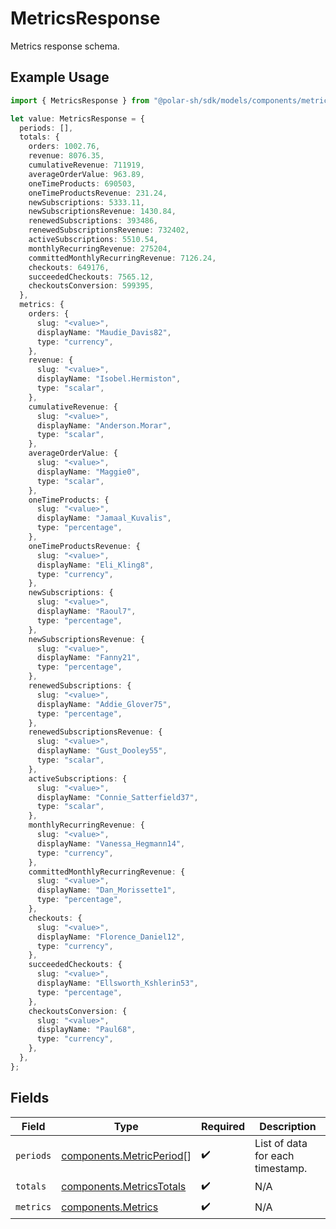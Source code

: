 # MetricsResponse

Metrics response schema.

## Example Usage

```typescript
import { MetricsResponse } from "@polar-sh/sdk/models/components/metricsresponse.js";

let value: MetricsResponse = {
  periods: [],
  totals: {
    orders: 1002.76,
    revenue: 8076.35,
    cumulativeRevenue: 711919,
    averageOrderValue: 963.89,
    oneTimeProducts: 690503,
    oneTimeProductsRevenue: 231.24,
    newSubscriptions: 5333.11,
    newSubscriptionsRevenue: 1430.84,
    renewedSubscriptions: 393486,
    renewedSubscriptionsRevenue: 732402,
    activeSubscriptions: 5510.54,
    monthlyRecurringRevenue: 275204,
    committedMonthlyRecurringRevenue: 7126.24,
    checkouts: 649176,
    succeededCheckouts: 7565.12,
    checkoutsConversion: 599395,
  },
  metrics: {
    orders: {
      slug: "<value>",
      displayName: "Maudie_Davis82",
      type: "currency",
    },
    revenue: {
      slug: "<value>",
      displayName: "Isobel.Hermiston",
      type: "scalar",
    },
    cumulativeRevenue: {
      slug: "<value>",
      displayName: "Anderson.Morar",
      type: "scalar",
    },
    averageOrderValue: {
      slug: "<value>",
      displayName: "Maggie0",
      type: "scalar",
    },
    oneTimeProducts: {
      slug: "<value>",
      displayName: "Jamaal_Kuvalis",
      type: "percentage",
    },
    oneTimeProductsRevenue: {
      slug: "<value>",
      displayName: "Eli_Kling8",
      type: "currency",
    },
    newSubscriptions: {
      slug: "<value>",
      displayName: "Raoul7",
      type: "percentage",
    },
    newSubscriptionsRevenue: {
      slug: "<value>",
      displayName: "Fanny21",
      type: "percentage",
    },
    renewedSubscriptions: {
      slug: "<value>",
      displayName: "Addie_Glover75",
      type: "percentage",
    },
    renewedSubscriptionsRevenue: {
      slug: "<value>",
      displayName: "Gust_Dooley55",
      type: "scalar",
    },
    activeSubscriptions: {
      slug: "<value>",
      displayName: "Connie_Satterfield37",
      type: "scalar",
    },
    monthlyRecurringRevenue: {
      slug: "<value>",
      displayName: "Vanessa_Hegmann14",
      type: "currency",
    },
    committedMonthlyRecurringRevenue: {
      slug: "<value>",
      displayName: "Dan_Morissette1",
      type: "percentage",
    },
    checkouts: {
      slug: "<value>",
      displayName: "Florence_Daniel12",
      type: "currency",
    },
    succeededCheckouts: {
      slug: "<value>",
      displayName: "Ellsworth_Kshlerin53",
      type: "percentage",
    },
    checkoutsConversion: {
      slug: "<value>",
      displayName: "Paul68",
      type: "currency",
    },
  },
};
```

## Fields

| Field                                                                | Type                                                                 | Required                                                             | Description                                                          |
| -------------------------------------------------------------------- | -------------------------------------------------------------------- | -------------------------------------------------------------------- | -------------------------------------------------------------------- |
| `periods`                                                            | [components.MetricPeriod](../../models/components/metricperiod.md)[] | :heavy_check_mark:                                                   | List of data for each timestamp.                                     |
| `totals`                                                             | [components.MetricsTotals](../../models/components/metricstotals.md) | :heavy_check_mark:                                                   | N/A                                                                  |
| `metrics`                                                            | [components.Metrics](../../models/components/metrics.md)             | :heavy_check_mark:                                                   | N/A                                                                  |